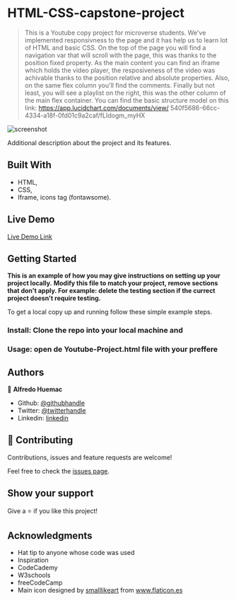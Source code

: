 # HTML-CSS-capstone-project

> This is a Youtube copy project for microverse students. We've implemented responsivness to the page and it has help us to learn lot of HTML and basic CSS. On the top of the page you will 
find a navigation var that will scroll with the page, this was thanks to the position fixed property. As the main content you can find an iframe which holds the video player, the 
resposiveness of the video was achivable thanks to the position relative and absolute properties. Also, on the same flex column you'll find the comments. Finally but not least, you will see 
a playlist on the right, this was the other column of the main flex container. You can find the basic structure model on this link: https://app.lucidchart.com/documents/view/
540f5686-66cc-4334-a18f-0fd01c9a2caf/fLIdogm_myHX

![screenshot]()

Additional description about the project and its features.

## Built With

- HTML,
- CSS,
- Iframe, icons tag (fontawsome).

## Live Demo

[Live Demo Link]()


## Getting Started

**This is an example of how you may give instructions on setting up your project locally.**
**Modify this file to match your project, remove sections that don't apply. For example: delete the testing section if the currect project doesn't require testing.**


To get a local copy up and running follow these simple example steps.

### Install: Clone the repo into your local machine and 

### Usage: open de Youtube-Project.html file with your preffere



## Authors

👤 **Alfredo Huemac**

- Github: [@githubhandle](https://github.com/Huemac-Alfredo)
- Twitter: [@twitterhandle](https://twitter.com/AlfredoHuemac)
- Linkedin: [linkedin](https://www.linkedin.com/in/huemac-alfredo-c%C3%B3rdova-torres-b28986136/)

## 🤝 Contributing

Contributions, issues and feature requests are welcome!

Feel free to check the [issues page](https://github.com/JbirdL86/Youtube-Project/issues).

## Show your support

Give a ⭐️ if you like this project!

## Acknowledgments

- Hat tip to anyone whose code was used
- Inspiration
- CodeCademy
- W3schools
- freeCodeCamp
- Main icon designed by <a href="https://www.flaticon.es/icono-gratis/bonsai_1500021" title="smalllikeart">smalllikeart</a> from <a href="https://www.flaticon.es/" title="Flaticon"> www.flaticon.es</a>